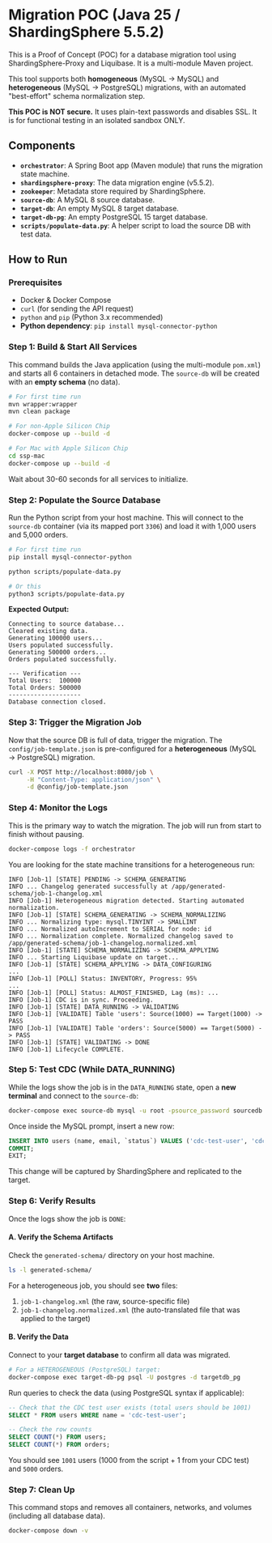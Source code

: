 # Migration POC (Java 25 / ShardingSphere 5.5.2)

This is a Proof of Concept (POC) for a database migration tool using ShardingSphere-Proxy and Liquibase. It is a multi-module Maven project.

This tool supports both **homogeneous** (MySQL $\rightarrow$ MySQL) and **heterogeneous** (MySQL $\rightarrow$ PostgreSQL) migrations, with an automated "best-effort" schema normalization step.

**This POC is NOT secure.** It uses plain-text passwords and disables SSL. It is for functional testing in an isolated sandbox ONLY.

## Components

* **`orchestrator`**: A Spring Boot app (Maven module) that runs the migration state machine.
* **`shardingsphere-proxy`**: The data migration engine (v5.5.2).
* **`zookeeper`**: Metadata store required by ShardingSphere.
* **`source-db`**: A MySQL 8 source database.
* **`target-db`**: An empty MySQL 8 target database.
* **`target-db-pg`**: An empty PostgreSQL 15 target database.
* **`scripts/populate-data.py`**: A helper script to load the source DB with test data.

## How to Run

### Prerequisites

* Docker & Docker Compose
* `curl` (for sending the API request)
* `python` and `pip` (Python 3.x recommended)
* **Python dependency**: `pip install mysql-connector-python`

### Step 1: Build & Start All Services

This command builds the Java application (using the multi-module `pom.xml`) and starts all 6 containers in detached mode. The `source-db` will be created with an **empty schema** (no data).

```bash
# For first time run
mvn wrapper:wrapper
mvn clean package

# For non-Apple Silicon Chip
docker-compose up --build -d

# For Mac with Apple Silicon Chip
cd ssp-mac
docker-compose up --build -d
````

Wait about 30-60 seconds for all services to initialize.

### Step 2: Populate the Source Database

Run the Python script from your host machine. This will connect to the `source-db` container (via its mapped port `3306`) and load it with 1,000 users and 5,000 orders.

```bash
# For first time run
pip install mysql-connector-python

python scripts/populate-data.py

# Or this
python3 scripts/populate-data.py
```

**Expected Output:**

```
Connecting to source database...
Cleared existing data.
Generating 100000 users...
Users populated successfully.
Generating 500000 orders...
Orders populated successfully.

--- Verification ---
Total Users:  100000
Total Orders: 500000
--------------------
Database connection closed.
```

### Step 3: Trigger the Migration Job

Now that the source DB is full of data, trigger the migration. The `config/job-template.json` is pre-configured for a **heterogeneous** (MySQL $\rightarrow$ PostgreSQL) migration.

```bash
curl -X POST http://localhost:8080/job \
     -H "Content-Type: application/json" \
     -d @config/job-template.json
```

### Step 4: Monitor the Logs

This is the primary way to watch the migration. The job will run from start to finish without pausing.

```bash
docker-compose logs -f orchestrator
```

You are looking for the state machine transitions for a heterogeneous run:

```
INFO [Job-1] [STATE] PENDING -> SCHEMA_GENERATING
INFO ... Changelog generated successfully at /app/generated-schema/job-1-changelog.xml
INFO [Job-1] Heterogeneous migration detected. Starting automated normalization.
INFO [Job-1] [STATE] SCHEMA_GENERATING -> SCHEMA_NORMALIZING
INFO ... Normalizing type: mysql.TINYINT -> SMALLINT
INFO ... Normalized autoIncrement to SERIAL for node: id
INFO ... Normalization complete. Normalized changelog saved to /app/generated-schema/job-1-changelog.normalized.xml
INFO [Job-1] [STATE] SCHEMA_NORMALIZING -> SCHEMA_APPLYING
INFO ... Starting Liquibase update on target...
INFO [Job-1] [STATE] SCHEMA_APPLYING -> DATA_CONFIGURING
...
INFO [Job-1] [POLL] Status: INVENTORY, Progress: 95%
...
INFO [Job-1] [POLL] Status: ALMOST_FINISHED, Lag (ms): ...
INFO [Job-1] CDC is in sync. Proceeding.
INFO [Job-1] [STATE] DATA_RUNNING -> VALIDATING
INFO [Job-1] [VALIDATE] Table 'users': Source(1000) == Target(1000) -> PASS
INFO [Job-1] [VALIDATE] Table 'orders': Source(5000) == Target(5000) -> PASS
INFO [Job-1] [STATE] VALIDATING -> DONE
INFO [Job-1] Lifecycle COMPLETE.
```

### Step 5: Test CDC (While DATA\_RUNNING)

While the logs show the job is in the `DATA_RUNNING` state, open a **new terminal** and connect to the `source-db`:

```bash
docker-compose exec source-db mysql -u root -psource_password sourcedb
```

Once inside the MySQL prompt, insert a new row:

```sql
INSERT INTO users (name, email, `status`) VALUES ('cdc-test-user', 'cdc@example.com', 1);
COMMIT;
EXIT;
```

This change will be captured by ShardingSphere and replicated to the target.

### Step 6: Verify Results

Once the logs show the job is `DONE`:

#### A. Verify the Schema Artifacts

Check the `generated-schema/` directory on your host machine.

```bash
ls -l generated-schema/
```

For a heterogeneous job, you should see **two** files:

1.  `job-1-changelog.xml` (the raw, source-specific file)
2.  `job-1-changelog.normalized.xml` (the auto-translated file that was applied to the target)

#### B. Verify the Data

Connect to your **target database** to confirm all data was migrated.

```bash
# For a HETEROGENEOUS (PostgreSQL) target:
docker-compose exec target-db-pg psql -U postgres -d targetdb_pg
```

Run queries to check the data (using PostgreSQL syntax if applicable):

```sql
-- Check that the CDC test user exists (total users should be 1001)
SELECT * FROM users WHERE name = 'cdc-test-user';

-- Check the row counts
SELECT COUNT(*) FROM users;
SELECT COUNT(*) FROM orders;
```

You should see `1001` users (1000 from the script + 1 from your CDC test) and `5000` orders.

### Step 7: Clean Up

This command stops and removes all containers, networks, and volumes (including all database data).

```bash
docker-compose down -v
```